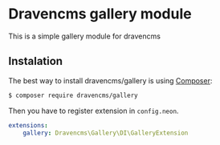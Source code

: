 # Dravencms gallery module

This is a simple gallery module for dravencms

## Instalation

The best way to install dravencms/gallery is using  [Composer](http://getcomposer.org/):


```sh
$ composer require dravencms/gallery
```

Then you have to register extension in `config.neon`.

```yaml
extensions:
	gallery: Dravencms\Gallery\DI\GalleryExtension
```
